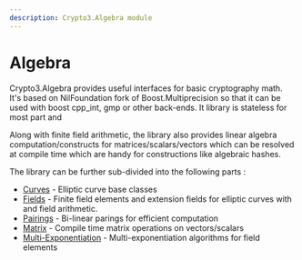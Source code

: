 ```yaml
---
description: Crypto3.Algebra module
---
```


# Algebra

Crypto3.Algebra provides useful interfaces for basic cryptography math. It's based on NilFoundation fork of Boost.Multiprecision so that it can be used with boost cpp\_int, gmp or other back-ends. It library is stateless for most part and&#x20;

Along with finite field arithmetic, the library also provides linear algebra computation/constructs for matrices/scalars/vectors which can be resolved at compile time which are handy for constructions like algebraic hashes.

The library can be further sub-divided into the following parts :&#x20;

* [Curves](manual/curves.md) - Elliptic curve base classes
* [Fields](implementation/field.md) -  Finite field elements and extension fields for elliptic curves with and field arithmetic.
* [Pairings](manual/pairings.md) - Bi-linear parings for efficient computation
* [Matrix](manual/matrix.md) - Compile time matrix operations on vectors/scalars
* [Multi-Exponentiation](manual/multi-exponentiation.md) - Multi-exponentiation algorithms for field elements





##



